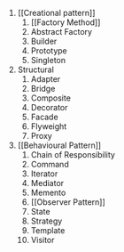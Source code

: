 1. [[Creational pattern]]
	1. [[Factory Method]]
	2. Abstract Factory
	3. Builder
	4. Prototype
	5. Singleton
2. Structural
	1. Adapter
	2. Bridge
	3. Composite
	4. Decorator
	5. Facade
	6. Flyweight
	7. Proxy
3. [[Behavioural Pattern]]
	1. Chain of Responsibility
	2. Command
	3. Iterator
	4. Mediator
	5. Memento
	6. [[Observer Pattern]]
	7. State
	8. Strategy
	9. Template
	10. Visitor